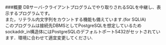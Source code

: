 ###概要
DBサーバ-クライアントプログラムでやり取りされるSQLを中継し、表示するプログラムです。  
また，リテラル内文字列をカウントする機能も備えています.(for SQLIA)  
このプログラムは接続先DBMSとしてPostgreSQLを想定しているためsockaddr_in構造体にはPostgreSQLのデフォルトポート5432がセットされています．環境に合わせて適宜変更してください.  
